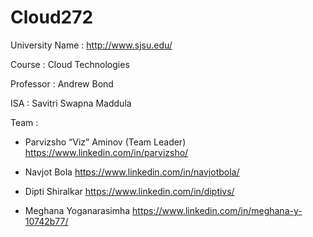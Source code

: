 # Cloud272

University Name : http://www.sjsu.edu/ 

Course : Cloud Technologies

Professor : Andrew Bond

ISA : Savitri Swapna Maddula 

Team : 

* Parvizsho “Viz” Aminov (Team Leader)
https://www.linkedin.com/in/parvizsho/

* Navjot Bola
https://www.linkedin.com/in/navjotbola/

* Dipti Shiralkar
https://www.linkedin.com/in/diptivs/

* Meghana Yoganarasimha
https://www.linkedin.com/in/meghana-y-10742b77/
